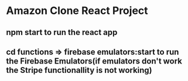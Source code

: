 # Amazon Clone React Project
## npm start to run the react app
## cd functions => firebase emulators:start to run the Firebase Emulators(if emulators don't work the Stripe functionallity is not working)
